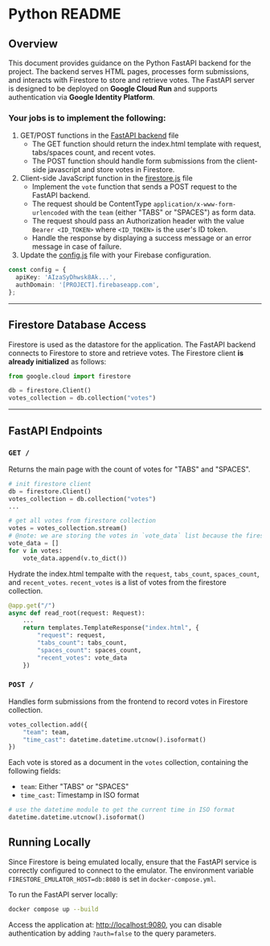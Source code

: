 # Python README

## Overview
This document provides guidance on the Python FastAPI backend for the project. The backend serves HTML pages, processes form submissions, and interacts with Firestore to store and retrieve votes. The FastAPI server is designed to be deployed on **Google Cloud Run** and supports authentication via **Google Identity Platform**.

### **__Your jobs is to implement the following:__**
1. GET/POST functions in the [FastAPI backend](../cc_cloud_run/main.py) file
    - The GET function should return the index.html template with request, tabs/spaces count, and recent votes.
    - The POST function should handle form submissions from the client-side javascript and store votes in Firestore.
2. Client-side JavaScript function in the [firestore.js](../cc_cloud_run/static/firestore.js) file
    - Implement the `vote` function that sends a POST request to the FastAPI backend.
    - The request should be ContentType `application/x-www-form-urlencoded` with the `team` (either "TABS" or "SPACES") as form data.
    - The request should pass an Authorization header with the value `Bearer <ID_TOKEN>` where `<ID_TOKEN>` is the user's ID token.
    - Handle the response by displaying a success message or an error message in case of failure.
3. Update the [config.js](../cc_cloud_run/static/config.js) file with your Firebase configuration.
```typescript
const config = {
  apiKey: 'AIzaSyDhwsk8Ak...',
  authDomain: '[PROJECT].firebaseapp.com',
};
```
---

## Firestore Database Access
Firestore is used as the datastore for the application. The FastAPI backend connects to Firestore to store and retrieve votes. The Firestore client **is already initialized** as follows:

```python
from google.cloud import firestore

db = firestore.Client()
votes_collection = db.collection("votes")
```

---

## FastAPI Endpoints

### `GET /`
Returns the main page with the count of votes for "TABS" and "SPACES".

```python
# init firestore client
db = firestore.Client()
votes_collection = db.collection("votes")
...

# get all votes from firestore collection
votes = votes_collection.stream()
# @note: we are storing the votes in `vote_data` list because the firestore stream closes after certain period of time
vote_data = []
for v in votes:
    vote_data.append(v.to_dict())
```
Hydrate the index.html tempalte with the `request`, `tabs_count`, `spaces_count`, and `recent_votes`. `recent_votes` is a list of votes from the firestore collection.

```python
@app.get("/")
async def read_root(request: Request):
    ...    
    return templates.TemplateResponse("index.html", {
        "request": request,
        "tabs_count": tabs_count,
        "spaces_count": spaces_count,
        "recent_votes": vote_data
    })
```

### `POST /`
Handles form submissions from the frontend to record votes in Firestore collection.

```python
votes_collection.add({
    "team": team,
    "time_cast": datetime.datetime.utcnow().isoformat()
})
```
Each vote is stored as a document in the `votes` collection, containing the following fields:
- `team`: Either "TABS" or "SPACES"
- `time_cast`: Timestamp in ISO format
```python
# use the datetime module to get the current time in ISO format
datetime.datetime.utcnow().isoformat()
```

## Running Locally
Since Firestore is being emulated locally, ensure that the FastAPI service is correctly configured to connect to the emulator. The environment variable `FIRESTORE_EMULATOR_HOST=db:8080` is set in `docker-compose.yml`.

To run the FastAPI server locally:
```sh
docker compose up --build
```

Access the application at: [http://localhost:9080](http://localhost:9080), you can disable authentication by adding `?auth=false` to the query parameters.
